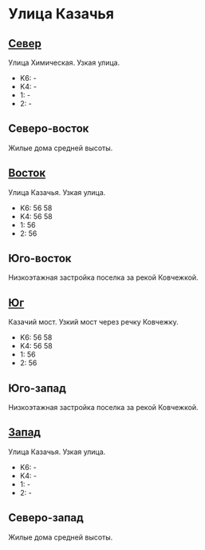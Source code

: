 # Улица Казачья

## [Север](./10410065.md)

Улица Химическая.
Узкая улица.

* K6:   -
* K4:   -
* 1:    -
* 2:    -

## Северо-восток

Жилые дома средней высоты.

## [Восток](./10420075.md)

Улица Казачья.
Узкая улица.

* K6:   56  58
* K4:   56  58
* 1:    56
* 2:    56

## Юго-восток

Низкоэтажная застройка поселка за рекой Ковчежкой.

## [Юг](./10410080.md)

Казачий мост.
Узкий мост через речку Ковчежку.

* K6:   56  58
* K4:   56  58
* 1:    56
* 2:    56

## Юго-запад

Низкоэтажная застройка поселка за рекой Ковчежкой.

## [Запад](./10400075.md)

Улица Казачья.
Узкая улица.

* K6:   -
* K4:   -
* 1:    -
* 2:    -

## Северо-запад

Жилые дома средней высоты.
